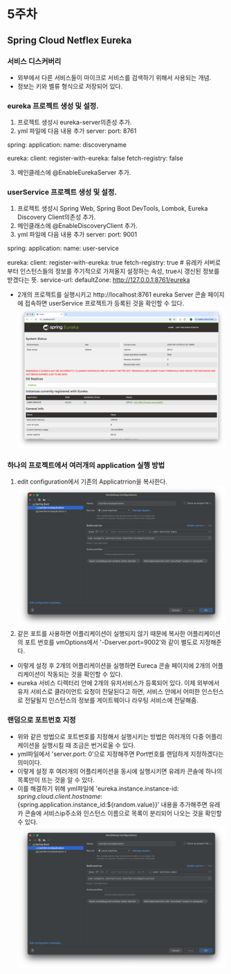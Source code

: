 # 5주차

## Spring Cloud Netflex Eureka

### 서비스 디스커버리
- 외부에서 다른 서비스들이 마이크로 서비스를 검색하기 위해서 사용되는 개념.
- 정보는 키와 벨류 형식으로 저장되어 있다.

### eureka 프로젝트 생성 및 설정.
1. 프로젝트 생성시 eureka-server의존성 추가.
2. yml 파일에 다음 내용 추가
server:
  port: 8761

spring:
  application:
    name: discoveryname

eureka:
  client:
    register-with-eureka: false
    fetch-registry: false

3. 메인클레스에 @EnableEurekaServer 추가.

### userService 프로젝트 생성 및 설정.
1. 프로젝트 생성시 Spring Web, Spring Boot DevTools, Lombok, Eureka Discovery Client의존성 추가.
2. 메인클래스에 @EnableDiscoveryClient 추가.
3. yml 파일에 다음 내용 추가
server:
  port: 9001

spring:
  application:
    name: user-service

eureka:
  client:
    register-with-eureka: true
    fetch-registry: true  # 유레카 서버로부터 인스턴스들의 정보를 주기적으로 가져올지 설정하는 속성, true시 갱신된 정보를 받겠다는 뜻.
    service-url:
      defaultZone: http://127.0.0.1:8761/eureka

- 2개의 프로젝트를 실행시키고 http://localhost:8761 eureka Server 콘솔 페이지에 접속하면 
userService 프로젝트가 등록된 것을 확인할 수 있다.
![0.png](../조건희/img/0.png)

### 하나의 프로젝트에서 여러개의 application 실행 방법
1. edit configuration에서 기존의 Applicatrrion을 복사한다.
![1.png](../조건희/img/1.png)
2. 같은 포트를 사용하면 어플리케이션이 실행되지 않기 때문에 복사한 어플리케이션의 포트 번호를 vmOptions에서 '-Dserver.port=9002'와 같이 별도로 지정해준다.

- 이렇게 설정 후 2개의 어플리케이션을 실행하면 Eureca 콘솔 페이지에 2개의 어플리케이션이 작동되는 것을 확인할 수 있다.
- eureka 서비스 디렉터리 안에 2개의 유저서비스가 등록되어 있다. 이제 외부에서 유저 서비스로 클라이언트 요청이 전달된다고 하면, 서비스 안에서 어떠한 인스턴스로 전달될지 인스턴스의 정보를 게이트웨이나 라우팅 서비스에 전달해줌.

### 랜덤으로 포트번호 지정
- 위와 같은 방법으로 포트번호를 지정해서 실행시키는 방법은 여러개의 다중 어플리케이션을 실행시킬 때 조금은 번거로울 수 있다.
- yml파일에서 'server.port: 0'으로 지정해주면 Port번호를 랜덤하게 지정하겠다는 의미이다.
- 이렇게 설정 후 여러개의 어플리케이션을 동시에 실행시키면 유레카 콘솔에 하나의 목록만이 뜨는 것을 알 수 있다.
- 이를 해결하기 위해 yml파일에 'eureka.instance.instance-id: ${spring.cloud.client.hostname}:${spring.application.instance_id:${random.value}}' 내용을 추가해주면 유레카 콘솔에 서비스ip주소와 인스턴스 이름으로 목록이 분리되어 나오는 것을 확인할 수 있다.
![1.png](../조건희/img/1.png)